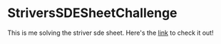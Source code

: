 # StriversSDESheetChallenge

This is me solving the striver sde sheet.
Here's the [link](https://takeuforward.org/interviews/strivers-sde-sheet-top-coding-interview-problems) to check it out!

